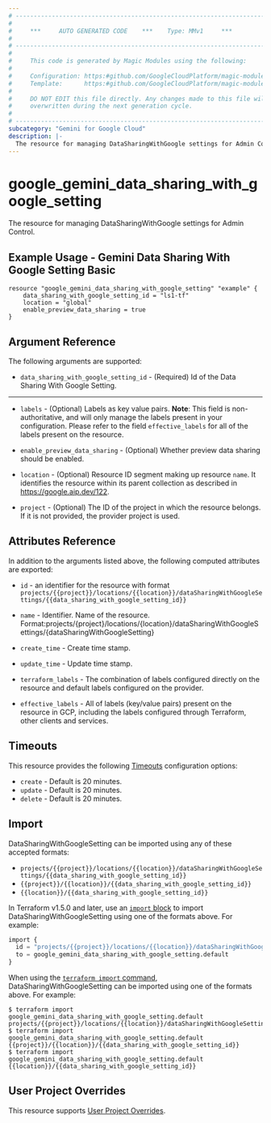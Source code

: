 ```yaml
---
# ----------------------------------------------------------------------------
#
#     ***     AUTO GENERATED CODE    ***    Type: MMv1     ***
#
# ----------------------------------------------------------------------------
#
#     This code is generated by Magic Modules using the following:
#
#     Configuration: https:#github.com/GoogleCloudPlatform/magic-modules/tree/main/mmv1/products/gemini/DataSharingWithGoogleSetting.yaml
#     Template:      https:#github.com/GoogleCloudPlatform/magic-modules/tree/main/mmv1/templates/terraform/resource.html.markdown.tmpl
#
#     DO NOT EDIT this file directly. Any changes made to this file will be
#     overwritten during the next generation cycle.
#
# ----------------------------------------------------------------------------
subcategory: "Gemini for Google Cloud"
description: |-
  The resource for managing DataSharingWithGoogle settings for Admin Control.
---
```


# google_gemini_data_sharing_with_google_setting

The resource for managing DataSharingWithGoogle settings for Admin Control.



## Example Usage - Gemini Data Sharing With Google Setting Basic


```hcl
resource "google_gemini_data_sharing_with_google_setting" "example" {
    data_sharing_with_google_setting_id = "ls1-tf"
    location = "global"
    enable_preview_data_sharing = true
}
```

## Argument Reference

The following arguments are supported:


* `data_sharing_with_google_setting_id` -
  (Required)
  Id of the Data Sharing With Google Setting.


- - -


* `labels` -
  (Optional)
  Labels as key value pairs.
  **Note**: This field is non-authoritative, and will only manage the labels present in your configuration.
  Please refer to the field `effective_labels` for all of the labels present on the resource.

* `enable_preview_data_sharing` -
  (Optional)
  Whether preview data sharing should be enabled.

* `location` -
  (Optional)
  Resource ID segment making up resource `name`. It identifies the resource within its parent collection as described in https://google.aip.dev/122.

* `project` - (Optional) The ID of the project in which the resource belongs.
    If it is not provided, the provider project is used.


## Attributes Reference

In addition to the arguments listed above, the following computed attributes are exported:

* `id` - an identifier for the resource with format `projects/{{project}}/locations/{{location}}/dataSharingWithGoogleSettings/{{data_sharing_with_google_setting_id}}`

* `name` -
  Identifier. Name of the resource.
  Format:projects/{project}/locations/{location}/dataSharingWithGoogleSettings/{dataSharingWithGoogleSetting}

* `create_time` -
  Create time stamp.

* `update_time` -
  Update time stamp.

* `terraform_labels` -
  The combination of labels configured directly on the resource
   and default labels configured on the provider.

* `effective_labels` -
  All of labels (key/value pairs) present on the resource in GCP, including the labels configured through Terraform, other clients and services.


## Timeouts

This resource provides the following
[Timeouts](https://developer.hashicorp.com/terraform/plugin/sdkv2/resources/retries-and-customizable-timeouts) configuration options:

- `create` - Default is 20 minutes.
- `update` - Default is 20 minutes.
- `delete` - Default is 20 minutes.

## Import


DataSharingWithGoogleSetting can be imported using any of these accepted formats:

* `projects/{{project}}/locations/{{location}}/dataSharingWithGoogleSettings/{{data_sharing_with_google_setting_id}}`
* `{{project}}/{{location}}/{{data_sharing_with_google_setting_id}}`
* `{{location}}/{{data_sharing_with_google_setting_id}}`


In Terraform v1.5.0 and later, use an [`import` block](https://developer.hashicorp.com/terraform/language/import) to import DataSharingWithGoogleSetting using one of the formats above. For example:

```tf
import {
  id = "projects/{{project}}/locations/{{location}}/dataSharingWithGoogleSettings/{{data_sharing_with_google_setting_id}}"
  to = google_gemini_data_sharing_with_google_setting.default
}
```

When using the [`terraform import` command](https://developer.hashicorp.com/terraform/cli/commands/import), DataSharingWithGoogleSetting can be imported using one of the formats above. For example:

```
$ terraform import google_gemini_data_sharing_with_google_setting.default projects/{{project}}/locations/{{location}}/dataSharingWithGoogleSettings/{{data_sharing_with_google_setting_id}}
$ terraform import google_gemini_data_sharing_with_google_setting.default {{project}}/{{location}}/{{data_sharing_with_google_setting_id}}
$ terraform import google_gemini_data_sharing_with_google_setting.default {{location}}/{{data_sharing_with_google_setting_id}}
```

## User Project Overrides

This resource supports [User Project Overrides](https://registry.terraform.io/providers/hashicorp/google/latest/docs/guides/provider_reference#user_project_override).
